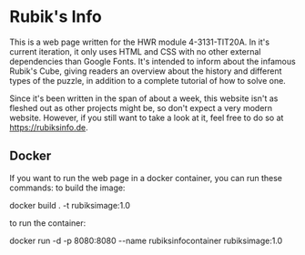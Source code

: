 # Rubik's Info

This is a web page written for the HWR module 4-3131-TIT20A. In it's current iteration, it only uses HTML and CSS with no other external dependencies than Google Fonts. It's intended to inform about the infamous Rubik's Cube, giving readers an overview about the history and different types of the puzzle, in addition to a complete tutorial of how to solve one.

Since it's been written in the span of about a week, this website isn't as fleshed out as other projects might be, so don't expect a very modern website. However, if you still want to take a look at it, feel free to do so at https://rubiksinfo.de.

## Docker

If you want to run the web page in a docker container, you can run these commands: 
to build the image: 

docker build . -t rubiksimage:1.0

to run the container: 

docker run -d -p 8080:8080 --name rubiksinfocontainer rubiksimage:1.0

